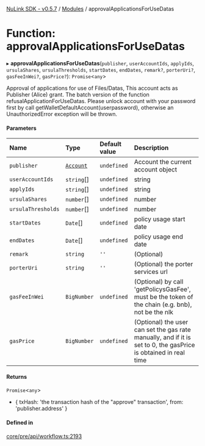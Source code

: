 [NuLink SDK - v0.5.7](../README.md) / [Modules](../modules.md) / approvalApplicationsForUseDatas

# Function: approvalApplicationsForUseDatas

▸ **approvalApplicationsForUseDatas**(`publisher`, `userAccountIds`, `applyIds`, `ursulaShares`, `ursulaThresholds`, `startDates`, `endDates`, `remark?`, `porterUri?`, `gasFeeInWei?`, `gasPrice?`): `Promise`<`any`\>

Approval of applications for use of Files/Datas, This account acts as Publisher (Alice) grant. The batch version of the function refusalApplicationForUseDatas.
Please unlock account with your password first by call getWalletDefaultAccount(userpassword), otherwise an UnauthorizedError exception will be thrown.

#### Parameters

| Name | Type | Default value | Description |
| :------ | :------ | :------ | :------ |
| `publisher` | [`Account`](../classes/Account.md) | `undefined` | Account the current account object |
| `userAccountIds` | `string`[] | `undefined` | string |
| `applyIds` | `string`[] | `undefined` | string |
| `ursulaShares` | `number`[] | `undefined` | number |
| `ursulaThresholds` | `number`[] | `undefined` | number |
| `startDates` | `Date`[] | `undefined` | policy usage start date |
| `endDates` | `Date`[] | `undefined` | policy usage end date |
| `remark` | `string` | `''` | (Optional) |
| `porterUri` | `string` | `''` | (Optional) the porter services url |
| `gasFeeInWei` | `BigNumber` | `undefined` | (Optional) by call 'getPolicysGasFee', must be the token of the chain (e.g. bnb), not be the nlk |
| `gasPrice` | `BigNumber` | `undefined` | (Optional) the user can set the gas rate manually, and if it is set to 0, the gasPrice is obtained in real time |

#### Returns

`Promise`<`any`\>

- {
                      txHash: 'the transaction hash of the "approve" transaction',
                      from: 'publisher.address'
                    }

#### Defined in

[core/pre/api/workflow.ts:2193](https://github.com/NuLink-network/nulink-sdk/blob/65ffe0d/src/core/pre/api/workflow.ts#L2193)
